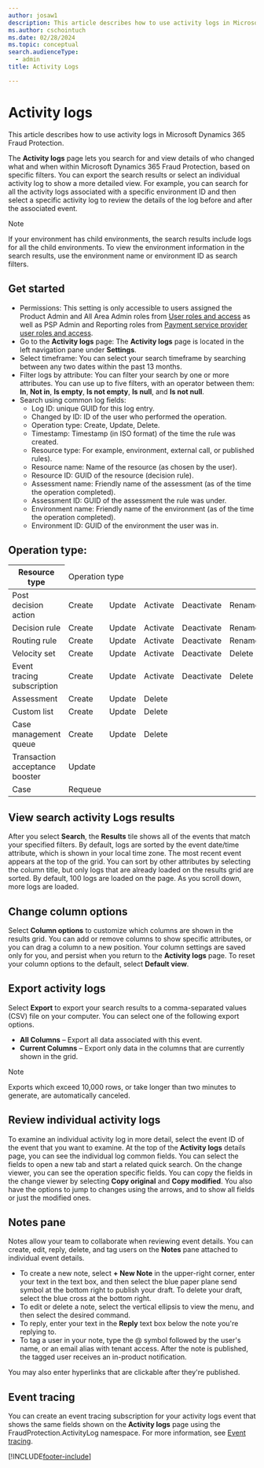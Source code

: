 ```yaml
---
author: josaw1
description: This article describes how to use activity logs in Microsoft Dynamics 365 Fraud Protection.
ms.author: cschointuch
ms.date: 02/28/2024
ms.topic: conceptual
search.audienceType:
  - admin
title: Activity Logs

---
```


# Activity logs

This article describes how to use activity logs in Microsoft Dynamics 365 Fraud Protection.

The **Activity logs** page lets you search for and view details of who changed what and when within Microsoft Dynamics 365 Fraud Protection, based on specific filters. You can export the search results or select an individual activity log to show a more detailed view. For example, you can search for all the activity logs associated with a specific environment ID and then select a specific activity log to review the details of the log before and after the associated event.

> [!NOTE]
> If your environment has child environments, the search results include logs for all the child environments. To view the environment information in the search results, use the environment name or environment ID as search filters.

## Get started

- Permissions: This setting is only accessible to users assigned the Product Admin and All Area Admin roles from [User roles and access](user-roles-access.md) as well as PSP Admin and Reporting roles from [Payment service provider user roles and access](psp-user-roles.md).
- Go to the **Activity logs** page: The **Activity logs** page is located in the left navigation pane under **Settings**.
- Select timeframe: You can select your search timeframe by searching between any two dates within the past 13 months.
- Filter logs by attribute: You can filter your search by one or more attributes. You can use up to five filters, with an operator between them: **In**, **Not in**, **Is empty**, **Is not empty**, **Is null**, and **Is not null**.
- Search using common log fields:
    - Log ID: unique GUID for this log entry​.
    - Changed by ID: ID of the user who performed the operation.
    - Operation type: Create, Update, Delete​.
    - Timestamp: Timestamp (in ISO format) of the time the rule was created.
    - Resource type: For example, environment, external call, or published rules)​.
    - Resource name: Name of the resource (as chosen by the user).
    - Resource ID: GUID of the resource (decision rule).
    - Assessment name: Friendly name of the assessment (as of the time the operation completed).
    - Assessment ID: GUID of the assessment the rule was under.
    - Environment name: Friendly name of the environment (as of the time the operation completed).
    - Environment ID: GUID of the environment the user was in.

## Operation type:

<table>
    <thead>
        <tr>
            <th>Resource type</th>
            <td colspan="5">Operation type</th>
        </tr>
    </thead>
    <tbody>
        <tr>
<td>Post decision action</td>
            <td>Create</td>
            <td>Update</td>
            <td>Activate</td>
           <td>Deactivate</td>
            <td>Rename</td>
          <td>Reorder</td>
            <td>Delete</td>
        </tr>
        <tr>
          <td>Decision rule</td>
            <td>Create</td>
            <td>Update</td>
            <td>Activate</td>
           <td>Deactivate</td>
            <td>Rename</td>
          <td>Reorder</td>
            <td>Delete</td>
        </tr>
        <tr>
            <td>Routing rule</td>
            <td>Create</td>
            <td>Update</td>
            <td>Activate</td>
           <td>Deactivate</td>
            <td>Rename</td>
          <td>Reorder</td>
            <td>Delete</td>
           </tr>
        <tr>
  <td>Velocity set</td>
            <td>Create</td>
            <td>Update</td>
            <td>Activate</td>
           <td>Deactivate</td>
            <td>Delete</td>
        </tr>
        <tr>
  <td>Event tracing subscription</td>
            <td>Create</td>
            <td>Update</td>
            <td>Activate</td>
           <td>Deactivate</td>
            <td>Delete</td>
        </tr>
        <tr>
          <td>Assessment</td>
            <td>Create</td>
            <td>Update</td>
            <td>Delete</td>
        </tr>
        <tr>
           <td>Custom list</td>
            <td>Create</td>
            <td>Update</td>
            <td>Delete</td>
        </tr>
        <tr>
           <td>Case management queue</td>
            <td>Create</td>
            <td>Update</td>
            <td>Delete</td>
        </tr>
        <tr>
          <td>Transaction acceptance booster</td>
            <td>Update</td>
                 </tr>
        <tr>
           <td>Case</td>
            <td>Requeue</td>
                  </tr>
    </tbody>
</table>

## View search activity Logs results

After you select **Search**, the **Results** tile shows all of the events that match your specified filters. By default, logs are sorted by the event date/time attribute, which is shown in your local time zone. The most recent event appears at the top of the grid. You can sort by other attributes by selecting the column title, but only logs that are already loaded on the results grid are sorted. By default, 100 logs are loaded on the page. As you scroll down, more logs are loaded.

## Change column options

Select **Column options** to customize which columns are shown in the results grid. You can add or remove columns to show specific attributes, or you can drag a column to a new position. Your column settings are saved only for you, and persist when you return to the **Activity logs** page. To reset your column options to the default, select **Default view**.

## Export activity logs

Select **Export** to export your search results to a comma-separated values (CSV) file on your computer. You can select one of the following export options.
- **All Columns** – Export all data associated with this event.
- **Current Columns** – Export only data in the columns that are currently shown in the grid.

> [!NOTE]
> Exports which exceed 10,000 rows, or take longer than two minutes to generate, are automatically canceled.

## Review individual activity logs

To examine an individual activity log in more detail, select the event ID of the event that you want to examine. At the top of the **Activity logs** details page, you can see the individual log common fields. You can select the fields to open a new tab and start a related quick search. On the change viewer, you can see the operation specific fields. You can copy the fields in the change viewer by selecting **Copy original** and **Copy modified**. You also have the options to jump to changes using the arrows, and to show all fields or just the modified ones.

## Notes pane

Notes allow your team to collaborate when reviewing event details. You can create, edit, reply, delete, and tag users on the **Notes** pane attached to individual event details.

- To create a new note, select **+ New Note** in the upper-right corner, enter your text in the text box, and then select the blue paper plane send symbol at the bottom right to publish your draft. To delete your draft, select the blue cross at the bottom right.
- To edit or delete a note, select the vertical ellipsis to view the menu, and then select the desired command.
- To reply, enter your text in the **Reply** text box below the note you're replying to.
- To tag a user in your note, type the @ symbol followed by the user's name, or an email alias with tenant access. After the note is published, the tagged user receives an in-product notification.
   
You may also enter hyperlinks that are clickable after they're published.

## Event tracing

You can create an event tracing subscription for your activity logs event that shows the same fields shown on the **Activity logs** page using the FraudProtection.ActivityLog namespace. For more information, see [Event tracing](event-tracing.md).

[!INCLUDE[footer-include](includes/footer-banner.md)]

